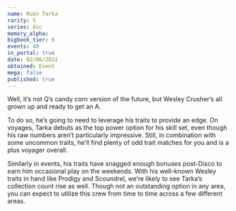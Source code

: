 ```yaml
---
name: Ruon Tarka
rarity: 5
series: dsc
memory_alpha:
bigbook_tier: 6
events: 40
in_portal: true
date: 02/06/2022
obtained: Event
mega: false
published: true
---
```


Well, it’s not Q’s candy corn version of the future, but Wesley Crusher’s all grown up and ready to get an A.

To do so, he’s going to need to leverage his traits to provide an edge. On voyages, Tarka debuts as the top power option for his skill set, even though his raw numbers aren’t particularly impressive. Still, in combination with some uncommon traits, he’ll find plenty of odd trait matches for you and is a plus voyager overall.

Similarly in events, his traits have snagged enough bonuses post-Disco to earn him occasional play on the weekends. With his well-known Wesley traits in hand like Prodigy and Scoundrel, we’re likely to see Tarka’s collection count rise as well. Though not an outstanding option in any area, you can expect to utilize this crew from time to time across a few different areas.
